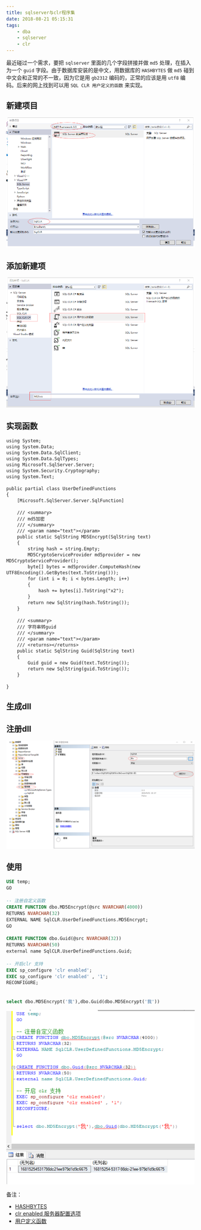 ```yaml
---
title: sqlserver与clr程序集
date: 2018-08-21 05:15:31
tags:
    - dba
    - sqlserver
    - clr
---
```


最近碰过一个需求，要把 `sqlserver` 里面的几个字段拼接并做 `md5` 处理，在插入为一个 `guid` 字段。由于数据库安装的是中文，用数据库的 `HASHBYTES` 做 `md5` 碰到中文会和正常的不一致，因为它是用 `gb2312` 编码的，正常的应该是用 `utf8` 编码。后来的网上找到可以用 `SQL CLR 用户定义的函数` 来实现。

## 新建项目
![新建项目](/assert/2018-08-21-1.png)    

## 添加新建项
![添加新建项](/assert/2018-08-21-2.png)    

## 实现函数
```cshare
using System;
using System.Data;
using System.Data.SqlClient;
using System.Data.SqlTypes;
using Microsoft.SqlServer.Server;
using System.Security.Cryptography;
using System.Text;

public partial class UserDefinedFunctions
{
    [Microsoft.SqlServer.Server.SqlFunction]

    /// <summary>
    /// md5加密
    /// </summary>
    /// <param name="text"></param>
    public static SqlString MD5Encrypt(SqlString text)
    {
        string hash = string.Empty;
        MD5CryptoServiceProvider md5provider = new MD5CryptoServiceProvider();
        byte[] bytes = md5provider.ComputeHash(new UTF8Encoding().GetBytes(text.ToString()));
        for (int i = 0; i < bytes.Length; i++)
        {
            hash += bytes[i].ToString("x2");
        }
        return new SqlString(hash.ToString());
    }

    /// <summary>
    /// 字符串转guid
    /// </summary>
    /// <param name="text"></param>
    /// <returns></returns>
    public static SqlString Guid(SqlString text)
    {
        Guid guid = new Guid(text.ToString());
        return new SqlString(guid.ToString());
    }

}
```

## 生成dll


## 注册dll
![注册dll](/assert/2018-08-21-3.png)   

## 使用
```sql
USE temp;
GO

-- 注册自定义函数
CREATE FUNCTION dbo.MD5Encrypt(@src NVARCHAR(4000))
RETURNS NVARCHAR(32)
EXTERNAL NAME SqlCLR.UserDefinedFunctions.MD5Encrypt;
GO

CREATE FUNCTION dbo.Guid(@src NVARCHAR(32))
RETURNS NVARCHAR(50)
external name SqlCLR.UserDefinedFunctions.Guid;

-- 开启clr 支持
EXEC sp_configure 'clr enabled';  
EXEC sp_configure 'clr enabled' , '1';  
RECONFIGURE;    

 
select dbo.MD5Encrypt('我'),dbo.Guid(dbo.MD5Encrypt('我'))
```
![注](/assert/2018-08-21-4.png)   


备注：
- [HASHBYTES](https://docs.microsoft.com/zh-cn/sql/t-sql/functions/hashbytes-transact-sql?view=sql-server-2017)
- [clr enabled 服务器配置选项](https://docs.microsoft.com/zh-cn/sql/database-engine/configure-windows/clr-enabled-server-configuration-option?view=sql-server-2017)
- [用户定义函数](https://docs.microsoft.com/zh-cn/sql/2014/relational-databases/user-defined-functions/user-defined-functions?view=sql-server-2017)